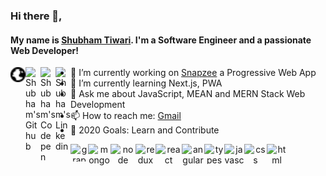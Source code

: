 ### Hi there 👋, 

#### My name is [Shubham Tiwari](https://stiwari.netlify.app/). I'm a Software Engineer and a passionate Web Developer!

<a href="https://stiwari.netlify.app/">
  <img align="left" alt="Shubham's Portfolio" width="24px" src="https://raw.githubusercontent.com/iconic/open-iconic/master/svg/globe.svg" />
</a>
<a href="https://github.com/stiwari-dev/">
  <img align="left" alt="Shubham's Github" width="24px" src="https://cdn.jsdelivr.net/npm/simple-icons@v3/icons/github.svg" />
</a>
<a href="https://codepen.io/stiwari-dev/">
  <img align="left" alt="Shubham's Codepen" width="24px" src="https://cdn.jsdelivr.net/npm/simple-icons@v3/icons/codepen.svg" />
</a>
<a href="https://linkedin.com/in/stiwari-dev/">
  <img align="left" alt="Shubham's Linkedin" width="24px" src="https://cdn.jsdelivr.net/npm/simple-icons@v3/icons/linkedin.svg" />
</a>


- 🔭 I’m currently working on [Snapzee](https://github.com/stiwari-dev/snapzee) a Progressive Web App
- 🌱 I’m currently learning Next.js, PWA
- 💬 Ask me about JavaScript, MEAN and MERN Stack Web Development 
- 📫 How to reach me: [Gmail](shubham.tiwari1097@gmail.com)
- 🥅 2020 Goals: Learn and Contribute

<p align="center">
<img align="left" width="28px" height="28px" src="https://i.ibb.co/vsRCMv4/graphql.png" alt="graphql" />
<img align="left" width="36px" height="36px" src="https://i.ibb.co/nsQKVLb/mongodb.jpg" alt="mongodb" />
<img align="left" width="40px" height="40px" src="https://i.ibb.co/gZM4Rky/node.png" alt="node" />
<img align="left" width="32px" height="32px" src="https://i.ibb.co/dk2qGyN/redux.png" alt="redux" />
<img align="left" width="42px" height="36px" src="https://i.ibb.co/wCszTxq/react.png" alt="react" />
<img align="left" width="36px" height="36px" src="https://i.ibb.co/hBdQ8G3/angular.png" alt="angular" />
<img align="left" width="32px" height="32px" src="https://i.ibb.co/rH5NB6n/typescript.png" alt="typescript" />
<img align="left" width="32px" height="32px" src="https://i.ibb.co/b2dm40W/javascript.jpg" alt="javascript" />
<img align="left" width="36px" height="36px" src="https://i.ibb.co/LpymVCn/css.png" alt="css" />
<img align="left" width="32px" height="32px" src="https://i.ibb.co/n8wSyh4/html.webp" alt="html" />
</p>
